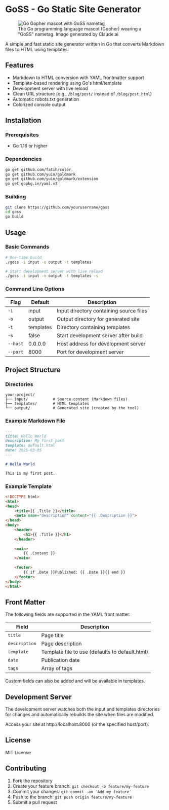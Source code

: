 # GoSS - Go Static Site Generator

<figure>
  <img src="path/to/go-gopher.svg" alt="Go Gopher mascot with GoSS nametag">
  <figcaption>The Go programming language mascot (Gopher) wearing a "GoSS" nametag. Image generated by Claude.ai</figcaption>
</figure>

A simple and fast static site generator written in Go that converts Markdown files to HTML using templates.

## Features

- Markdown to HTML conversion with YAML frontmatter support
- Template-based rendering using Go's html/template
- Development server with live reload
- Clean URL structure (e.g., `/blog/post/` instead of `/blog/post.html`)
- Automatic robots.txt generation
- Colorized console output

## Installation

### Prerequisites

- Go 1.16 or higher

### Dependencies

```bash
go get github.com/fatih/color
go get github.com/yuin/goldmark
go get github.com/yuin/goldmark/extension
go get gopkg.in/yaml.v3
```

### Building

```bash
git clone https://github.com/yourusername/goss
cd goss
go build
```

## Usage

### Basic Commands

```bash
# One-time build
./goss -i input -o output -t templates

# Start development server with live reload
./goss -i input -o output -t templates -s
```

### Command Line Options

| Flag | Default | Description |
|------|---------|-------------|
| `-i` | input | Input directory containing source files |
| `-o` | output | Output directory for generated site |
| `-t` | templates | Directory containing templates |
| `-s` | false | Start development server after build |
| `--host` | 0.0.0.0 | Host address for development server |
| `--port` | 8000 | Port for development server |

## Project Structure

### Directories

```
your-project/
├── input/           # Source content (Markdown files)
├── templates/       # HTML templates
└── output/          # Generated site (created by the tool)
```

### Example Markdown File

```markdown
---
title: Hello World
description: My first post
template: default.html
date: 2025-03-05
---

# Hello World

This is my first post.
```

### Example Template

```html
<!DOCTYPE html>
<html>
<head>
    <title>{{ .Title }}</title>
    <meta name="description" content="{{ .Description }}">
</head>
<body>
    <header>
        <h1>{{ .Title }}</h1>
    </header>
    
    <main>
        {{ .Content }}
    </main>
    
    <footer>
        {{ if .Date }}Published: {{ .Date }}{{ end }}
    </footer>
</body>
</html>
```

## Front Matter

The following fields are supported in the YAML front matter:

| Field | Description |
|-------|-------------|
| `title` | Page title |
| `description` | Page description |
| `template` | Template file to use (defaults to default.html) |
| `date` | Publication date |
| `tags` | Array of tags |

Custom fields can also be added and will be available in templates.

## Development Server

The development server watches both the input and templates directories for changes and automatically rebuilds the site when files are modified.

Access your site at http://localhost:8000 (or the specified host/port).

## License

MIT License

## Contributing

1. Fork the repository
2. Create your feature branch: `git checkout -b feature/my-feature`
3. Commit your changes: `git commit -am 'Add my feature'`
4. Push to the branch: `git push origin feature/my-feature`
5. Submit a pull request